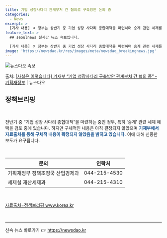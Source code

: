 ```yaml
---
title: 기업 성장사다리 관계부처 간 협의로 구축방안 논의 중
categories:
  - News
excerpt: >
  [기사 내용] ㅇ 정부는 상반기 중 기업 성장 사다리 종합대책을 마련하며 승계 관련 세제를 포함시키는 방안을…
feature_text: >
  ## seoulnews 실시간 뉴스 속보입니다.

  [기사 내용] ㅇ 정부는 상반기 중 기업 성장 사다리 종합대책을 마련하며 승계 관련 세제를 포함시키는 방안을…
image: 'https://newsdao.kr/res/images/meta/newsdao_breakingnews.jpg'
---
```


![뉴스다오 속보](https://newsdao.kr/res/images/meta/newsdao_breakingnews.jpg)

<p>출처: <a href="https://newsdao.kr/3923" rel="dofollow">[사실은 이렇습니다] 기재부 “기업 성장사다리 구축방안 관계부처 간 협의 중” - 기획재정부</a> | 뉴스다오</p>

<h2 data-ke-size="size26">정책브리핑</h2>
<p data-ke-size="size16">&nbsp;</p>
전반기 중 “기업 성장 사다리 종합대책”을 마련하는 중인 정부, 특히 '승계' 관련 세제 혜택을 검토 중에 있습니다. 하지만 구체적인 내용은 아직 결정되지 않았으며 <b><span style="color: #1a5490;">기재부에서 자료출처를 통해 구체적 내용이 확정되지 않았음을 밝히고 있습니다.</span></b> 이에 대해 신중한 보도가 요구됩니다.
<p data-ke-size="size16">&nbsp;</p>

<table>
    <thead>
        <tr>
            <th>문의</th>
            <th>연락처</th>
        </tr>
    </thead>
    <tbody>
        <tr>
            <td>기획재정부 정책조정국 산업경제과</td>
            <td style="text-align: center; height: 17px;">044-215-4530</td>
        </tr>
        <tr>
            <td>세제실 재산세제과</td>
            <td style="text-align: center; height: 17px;">044-215-4310</td>
        </tr>
    </tbody>
</table>

<p data-ke-size="size16">&nbsp;</p>

<div><a href="https://newsdao.kr/3923">자료출처=정책브리핑 www.korea.kr</a></div>
<p data-ke-size="size16">&nbsp;</p>
<hr> 

신속 뉴스 바로가기 👉 <a href="https://newsdao.kr" rel="dofollow">https://newsdao.kr</a>


